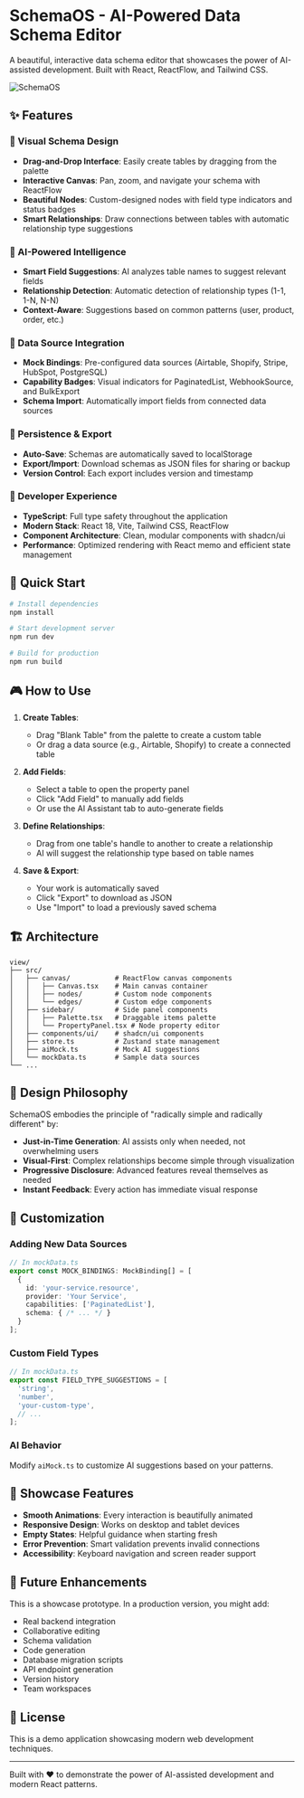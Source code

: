 # SchemaOS - AI-Powered Data Schema Editor

A beautiful, interactive data schema editor that showcases the power of AI-assisted development. Built with React, ReactFlow, and Tailwind CSS.

![SchemaOS](https://img.shields.io/badge/SchemaOS-AI%20Powered-blue)

## ✨ Features

### 🎨 Visual Schema Design
- **Drag-and-Drop Interface**: Easily create tables by dragging from the palette
- **Interactive Canvas**: Pan, zoom, and navigate your schema with ReactFlow
- **Beautiful Nodes**: Custom-designed nodes with field type indicators and status badges
- **Smart Relationships**: Draw connections between tables with automatic relationship type suggestions

### 🤖 AI-Powered Intelligence
- **Smart Field Suggestions**: AI analyzes table names to suggest relevant fields
- **Relationship Detection**: Automatic detection of relationship types (1-1, 1-N, N-N)
- **Context-Aware**: Suggestions based on common patterns (user, product, order, etc.)

### 🔌 Data Source Integration
- **Mock Bindings**: Pre-configured data sources (Airtable, Shopify, Stripe, HubSpot, PostgreSQL)
- **Capability Badges**: Visual indicators for PaginatedList, WebhookSource, and BulkExport
- **Schema Import**: Automatically import fields from connected data sources

### 💾 Persistence & Export
- **Auto-Save**: Schemas are automatically saved to localStorage
- **Export/Import**: Download schemas as JSON files for sharing or backup
- **Version Control**: Each export includes version and timestamp

### 🎯 Developer Experience
- **TypeScript**: Full type safety throughout the application
- **Modern Stack**: React 18, Vite, Tailwind CSS, ReactFlow
- **Component Architecture**: Clean, modular components with shadcn/ui
- **Performance**: Optimized rendering with React memo and efficient state management

## 🚀 Quick Start

```bash
# Install dependencies
npm install

# Start development server
npm run dev

# Build for production
npm run build
```

## 🎮 How to Use

1. **Create Tables**:
   - Drag "Blank Table" from the palette to create a custom table
   - Or drag a data source (e.g., Airtable, Shopify) to create a connected table

2. **Add Fields**:
   - Select a table to open the property panel
   - Click "Add Field" to manually add fields
   - Or use the AI Assistant tab to auto-generate fields

3. **Define Relationships**:
   - Drag from one table's handle to another to create a relationship
   - AI will suggest the relationship type based on table names

4. **Save & Export**:
   - Your work is automatically saved
   - Click "Export" to download as JSON
   - Use "Import" to load a previously saved schema

## 🏗️ Architecture

```
view/
├── src/
│   ├── canvas/           # ReactFlow canvas components
│   │   ├── Canvas.tsx    # Main canvas container
│   │   ├── nodes/        # Custom node components
│   │   └── edges/        # Custom edge components
│   ├── sidebar/          # Side panel components
│   │   ├── Palette.tsx   # Draggable items palette
│   │   └── PropertyPanel.tsx # Node property editor
│   ├── components/ui/    # shadcn/ui components
│   ├── store.ts          # Zustand state management
│   ├── aiMock.ts         # Mock AI suggestions
│   └── mockData.ts       # Sample data sources
└── ...
```

## 🎨 Design Philosophy

SchemaOS embodies the principle of "radically simple and radically different" by:

- **Just-in-Time Generation**: AI assists only when needed, not overwhelming users
- **Visual-First**: Complex relationships become simple through visualization
- **Progressive Disclosure**: Advanced features reveal themselves as needed
- **Instant Feedback**: Every action has immediate visual response

## 🔧 Customization

### Adding New Data Sources

```typescript
// In mockData.ts
export const MOCK_BINDINGS: MockBinding[] = [
  {
    id: 'your-service.resource',
    provider: 'Your Service',
    capabilities: ['PaginatedList'],
    schema: { /* ... */ }
  }
];
```

### Custom Field Types

```typescript
// In mockData.ts
export const FIELD_TYPE_SUGGESTIONS = [
  'string',
  'number',
  'your-custom-type',
  // ...
];
```

### AI Behavior

Modify `aiMock.ts` to customize AI suggestions based on your patterns.

## 🌟 Showcase Features

- **Smooth Animations**: Every interaction is beautifully animated
- **Responsive Design**: Works on desktop and tablet devices
- **Empty States**: Helpful guidance when starting fresh
- **Error Prevention**: Smart validation prevents invalid connections
- **Accessibility**: Keyboard navigation and screen reader support

## 🚧 Future Enhancements

This is a showcase prototype. In a production version, you might add:

- Real backend integration
- Collaborative editing
- Schema validation
- Code generation
- Database migration scripts
- API endpoint generation
- Version history
- Team workspaces

## 📝 License

This is a demo application showcasing modern web development techniques.

---

Built with ❤️ to demonstrate the power of AI-assisted development and modern React patterns. 